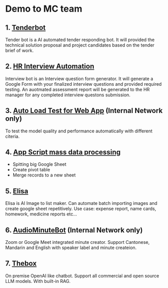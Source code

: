# Demo to MC team

## 1. [Tenderbot](https://app.vectorshift.ai/forms/deployed/674d2c90d9283a0490036fd9)

Tender bot is a AI automated tender responding bot. It will provided the technical solution proposal and project candidates based on the tender brief of work.
  <!-- @import "./tender/demo.md" -->
  <!-- @import "./tender/demo-v2.md" -->

## 2. [HR Interview Automation](https://gamma.app/docs/hdlw6q95klswc5v#card-yfhhcnb2ey6gy0y)
Interview bot is an Interview question form generator. It will generate a Google Form with your finalized interview questions and provided required testing. An auotmated assessment report will be generated to the HR manager for any completed interview questons submission. 
  <!-- @import "./interview/procedure.md" -->
  <!-- @import "./interview/procedure-v2.md" -->

<!-- *Please click the below link to open the user instruction.* -->
  <!-- ### [User Instruction](https://docs.google.com/presentation/d/e/2PACX-1vSFzukZJKDFZJtL3nQfXRlqjcSz_VaPacDHc4E7P9Wn29JuRQQmBFqsWxZWsHAlyrPtv64gP_kSc6Dl/pub?start=false&loop=false&delayms=3000) -->


## 3. [Auto Load Test for Web App](http://192.168.12.130:3000) (Internal Network only)
To test the model quality and performance automatically with different citeria. 
<!-- 1. Package the code with [Repomix](https://github.com/yamadashy/repomix) 
1. Use Claude.ai or VScode to develop the api testing document with the packaged code
1. Use Claude.ai or VScode to develop the test app. (Example: [AI model testers](https://localhost:3000)) with the api testing doc
3. Create monitoring and upload the code to [GCP Sythetics Monitoring](https://console.cloud.google.com/monitoring/synthetic-monitoring?referrer=search&inv=1&invt=AbirKw&project=plated-analyzer-226005o) for loading testing (USD1.2/1000 executions)  -->


## 4. [App Script mass data processing](https://gamma.app/docs/hdlw6q95klswc5v#card-5bzxrjktq25ldnw)
- Spitting big Google Sheet
- Create pivot table
- Merge records to a new sheet

## 5. [Elisa](elisa.web.app)
Elisa is AI Image to list maker. Can automate batch importing images and create google sheet repetitively. Use case: expense report, name cards, homework, medicine reports etc...

## 6. [AudioMinuteBot](http://192.168.12.130:7860) (Internal Network only)
Zoom or Google Meet integrated minute creator. Support Cantonese, Mandarin and English with speaker label and minute createion.

## 7. [Thebox](https://thebox.hkmci.net)
On premise OpenAI like chatbot. Support all commercial and open source LLM models. With built-in RAG. 